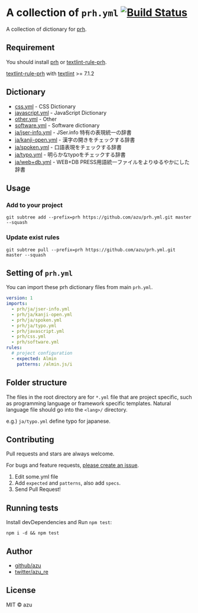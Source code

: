 # A collection of `prh.yml` [![Build Status](https://travis-ci.org/azu/prh.yml.svg?branch=master)](https://travis-ci.org/azu/prh.yml)

A collection of dictionary for [prh](https://github.com/vvakame/prh "prh").

## Requirement

You should install [prh](https://github.com/vvakame/prh "prh") or [textlint-rule-prh](https://github.com/azu/textlint-rule-prh/releases/tag/2.4.0 "textlint-rule-prh").

[textlint-rule-prh](https://github.com/azu/textlint-rule-prh/releases/tag/2.4.0 "textlint-rule-prh") with [textlint](https://github.com/textlint/textlint "textlint") >= 7.1.2

## Dictionary

- [css.yml](css.yml) -  CSS Dictionary
- [javascript.yml](javascript.yml) -  JavaScript Dictionary
- [other.yml](other.yml) -  Other
- [software.yml](software.yml) -  Software dictionary
- [ja/jser-info.yml](ja/jser-info.yml) -  JSer.info 特有の表現統一の辞書
- [ja/kanji-open.yml](ja/kanji-open.yml) -  漢字の開きをチェックする辞書
- [ja/spoken.yml](ja/spoken.yml) -  口語表現をチェックする辞書
- [ja/typo.yml](ja/typo.yml) -  明らかなtypoをチェックする辞書
- [ja/web+db.yml](ja/web+db.yml) -  WEB+DB PRESS用語統一ファイルをよりゆるやかにした辞書

## Usage

### Add to your project

    git subtree add --prefix=prh https://github.com/azu/prh.yml.git master --squash

### Update exist rules

    git subtree pull --prefix=prh https://github.com/azu/prh.yml.git master --squash

## Setting of `prh.yml`

You can import these prh dictionary files from main `prh.yml`.

```yml
version: 1
imports:
  - prh/ja/jser-info.yml
  - prh/ja/kanji-open.yml
  - prh/ja/spoken.yml
  - prh/ja/typo.yml
  - prh/javascript.yml
  - prh/css.yml
  - prh/software.yml
rules:
  # project configuration
  - expected: Almin
    patterns: /almin.js/i
```

## Folder structure

The files in the root directory are for `*.yml` file that are project specific, such as programming language or framework specific templates. 
Natural language file should go into the `<lang>/` directory.

e.g.) `ja/typo.yml` define typo for japanese.

## Contributing

Pull requests and stars are always welcome.

For bugs and feature requests, [please create an issue](https://github.com/azu/prh/issues).

1. Edit some.yml file
2. Add `expected` and `patterns`, also add `specs`.
3. Send Pull Request! 

## Running tests

Install devDependencies and Run `npm test`:

    npm i -d && npm test

## Author

- [github/azu](https://github.com/azu)
- [twitter/azu_re](https://twitter.com/azu_re)

## License

MIT © azu
